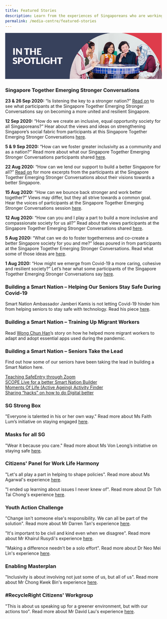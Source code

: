 ```yaml
---
title: Featured Stories
description: Learn from the experiences of Singaporeans who are working together to create solutions for the community. Read more.
permalink: /media-centre/featured-stories
---
```


![In the Spotlight](/images/featured-stories-header-1.jpg)

### Singapore Together Emerging Stronger Conversations

**23 & 26 Sep 2020:** “Is listening the key to a stronger nation?” [Read on](/media-centre/featured-stories/SGTESC8) to see what participants at the Singapore Together Emerging Stronger Conversations say on becoming a more united and resilient Singapore.

**12 Sep 2020:** “How do we create an inclusive, equal opportunity society for all Singaporeans?” Hear about the views and ideas on strengthening Singapore’s social fabric from participants at this Singapore Together Emerging Stronger Conversations [here](/media-centre/featured-stories/SGTESC7).

**5 & 9 Sep 2020:** “How can we foster greater inclusivity as a community and as a nation?” Read more about what our Singapore Together Emerging Stronger Conversations participants shared [here](/media-centre/featured-stories/SGTESC6).

**22 Aug 2020:** “How can we lend our support to build a better Singapore for all?” [Read on](/media-centre/featured-stories/SGTESC5) for more excerpts from the participants at the Singapore Together Emerging Stronger Conversations about their visions towards a better Singapore.

**15 Aug 2020:** “How can we bounce back stronger and work better together?” Views may differ, but they all strive towards a common goal. Hear the voices of participants at the Singapore Together Emerging Stronger Conversations session [here](/media-centre/featured-stories/SGTESC4).

**12 Aug 2020:** “How can you and I play a part to build a more inclusive and compassionate society for us all?” Read about the views participants at the Singapore Together Emerging Stronger Conversations shared [here](/media-centre/featured-stories/SGTESC3).

**5 Aug 2020:** “What can we do to foster togetherness and co-create a better Singapore society for you and me?” Ideas poured in from participants at the Singapore Together Emerging Stronger Conversations. Read what some of those ideas are [here](/media-centre/featured-stories/SGTESC2).

**1 Aug 2020:** “How might we emerge from Covid-19 a more caring, cohesive and resilient society?” Let’s hear what some participants of the Singapore Together Emerging Stronger Conversations say [here](/media-centre/featured-stories/SGTESC).

### Building a Smart Nation – Helping Our Seniors Stay Safe During Covid-19
Smart Nation Ambassador Jamberi Kamis is not letting Covid-19 hinder him from helping seniors to stay safe with technology. Read his piece [here](/media-centre/featured-stories/smart-nation/seniorscovid).  

### Building a Smart Nation – Training Up Migrant Workers
Read [Wong Chun Han](/media-centre/featured-stories/smart-nation/migrantworkers)’s story on how he helped more migrant workers to adapt and adopt essential apps used during the pandemic.

### Building a Smart Nation – Seniors Take the Lead
Find out how some of our seniors have been taking the lead in building a Smart Nation here.

[Teaching SafeEntry through Zoom](/media-centre/featured-stories/smart-seniors/safeentry)  
[SCOPE Live for a better Smart Nation Builder](/media-centre/featured-stories/smart-seniors/scope)  
[Moments Of Life (Active Ageing) Activity Finder](/media-centre/featured-stories/smart-seniors/moments-of-life)  
[Sharing “hacks” on how to do Digital better](/media-centre/featured-stories/smart-seniors/hacks)  

### SG Strong Box
"Everyone is talented in his or her own way." Read more about Ms Faith Lum’s initiative on staying engaged [here](/media-centre/featured-stories/MsFaithLum).

### Masks for all SG
"Wear it because you care." Read more about Ms Von Leong’s initiative on staying safe [here](/media-centre/featured-stories/MsVonLeong).

### Citizens' Panel for Work Life Harmony
"Let's all play a part in helping to shape policies". Read more about Ms Agarwal's experience [here](/media-centre/featured-stories/MsAgarwal).

"I ended up learning about issues I never knew of". Read more about Dr Toh Tai Chong's experience [here](/media-centre/featured-stories/DrTohTaiChong).

### Youth Action Challenge
"Change isn't someone else's responsibility. We can all be part of the solution". Read more about Mr Darren Tan's experience [here](/media-centre/featured-stories/MrDarrenTan).

"It's important to be civil and kind even when we disagree". Read more about Mr Khairul Rusydi's experience [here](/media-centre/featured-stories/MrKhairulRusydi).

"Making a difference needn't be a solo effort". Read more about Dr Neo Mei Lin's experience [here](/media-centre/featured-stories/DrNeoMeiLin).

### Enabling Masterplan 
"Inclusivity is about involving not just some of us, but all of us". Read more about Mr Chong Kwek Bin's experience [here](/media-centre/featured-stories/MrChongKwekBin).

### #RecycleRight Citizens' Workgroup 
"This is about us speaking up for a greener environment, but with our actions too". Read more about Mr David Lau's experience [here](/media-centre/featured-stories/MrDavidLau).
